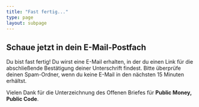 ```yaml
---
title: "Fast fertig..."
type: page
layout: subpage
---
```


## Schaue jetzt in dein E-Mail-Postfach

Du bist fast fertig! Du wirst eine E-Mail erhalten, in der du einen Link für die abschließende Bestätigung deiner Unterschrift findest. Bitte überprüfe deinen Spam-Ordner, wenn du keine E-Mail in den nächsten 15 Minuten erhältst.

Vielen Dank für die Unterzeichnung des Offenen Briefes für **Public Money, Public Code**.
